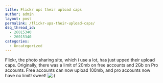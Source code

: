 ```yaml
---
title: Flickr ups their upload caps
author: admin
layout: post
permalink: /flickr-ups-their-upload-caps/
dsq_thread_id:
  - 26015340
  - 26015340
categories:
  - Uncategorized
---
```

Flickr, the photo sharing site, which i use a lot, has just upped their upload caps. Originally, there was a limit of 20mb on free accounts and 2Gb on Pro accounts. Free accounts can now upload 100mb, and pro accounts now have no limit! sweet! <img src="http://blog.lotas-smartman.net/wp-includes/images/smilies/icon_smile.gif" alt=":)" class="wp-smiley" />